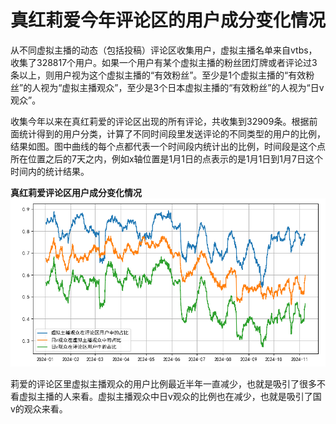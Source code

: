 # 真红莉爱今年评论区的用户成分变化情况
从不同虚拟主播的动态（包括投稿）评论区收集用户，虚拟主播名单来自vtbs，收集了328817个用户。如果一个用户有某个虚拟主播的粉丝团灯牌或者评论过3条以上，则用户视为这个虚拟主播的“有效粉丝”。至少是1个虚拟主播的“有效粉丝”的人视为“虚拟主播观众”，至少是3个日本虚拟主播的“有效粉丝”的人视为“日v观众”。

收集今年以来在真红莉爱的评论区出现的所有评论，共收集到32909条。根据前面统计得到的用户分类，计算了不同时间段里发送评论的不同类型的用户的比例，结果如图。图中曲线的每个点都代表一个时间段内统计出的比例，时间段是这个点所在位置之后的7天之内，例如x轴位置是1月1日的点表示的是1月1日到1月7日这个时间内的统计结果。

**真红莉爱评论区用户成分变化情况**
![figure score](composition.png)

莉爱的评论区里虚拟主播观众的用户比例最近半年一直减少，也就是吸引了很多不看虚拟主播的人来看。虚拟主播观众中日v观众的比例也在减少，也就是吸引了国v的观众来看。